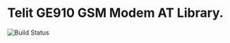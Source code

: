 # Telit GE910 GSM Modem AT Library.

![Build Status](https://coveralls.io/repos/github/akkoyun/GE910/badge.svg?branch=master)










